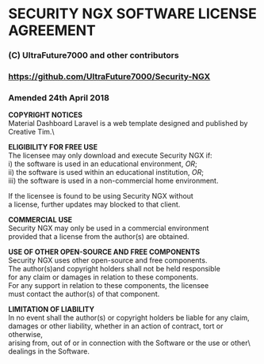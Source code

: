 # **SECURITY NGX SOFTWARE LICENSE AGREEMENT**
### (C) UltraFuture7000 and other contributors
### https://github.com/UltraFuture7000/Security-NGX
### Amended 24th April 2018

**COPYRIGHT NOTICES**\
Material Dashboard Laravel is a web template designed and published by Creative Tim.\

**ELIGIBILITY FOR FREE USE**\
The licensee may only download and execute Security NGX if:\
i) the software is used in an educational environment, *OR*;\
ii) the software is used within an educational institution, *OR*;\
iii) the software is used in a non-commercial home environment.

If the licensee is found to be using Security NGX without\
a license, further updates may blocked to that client.

**COMMERCIAL USE**\
Security NGX may only be used in a commercial environment\
provided that a license from the author(s) are obtained.

**USE OF OTHER OPEN-SOURCE AND FREE COMPONENTS**\
Security NGX uses other open-source and free components.\
The author(s)and copyright holders shall not be held responsible\
for any claim or damages in relation to these components.\
For any support in relation to these components, the licensee\
must contact the author(s) of that component.

**LIMITATION OF LIABILITY**\
In no event shall the author(s) or copyright holders be liable for any claim,\
damages or other liability, whether in an action of contract, tort or otherwise,\
arising from, out of or in connection with the Software or the use or other\ 
dealings in the Software.

